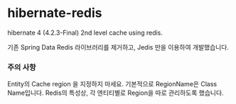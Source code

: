 hibernate-redis
===============

hibernate 4 (4.2.3-Final) 2nd level cache using redis.

기존 Spring Data Redis 라이브러리를 제거하고, Jedis 만을 이용하여 개발했습니다.


### 주의 사항

Entity의 Cache region 을 지정하지 마세요. 기본적으로 RegionName은 Class Name입니다.
Redis의 특성상, 각 엔티티별로 Region을 따로 관리하도록 했습니다.